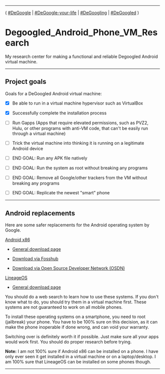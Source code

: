
***

( [#DeGoogle](https://github.com/topics/Degoogle/) | [#DeGoogle-your-life](https://github.com/topics/Degoogle-your-life/) | [#DeGoogling](https://github.com/topics/Degoogling/) | [#DeGoogled](https://github.com/topics/Degoogled/) ) 

# Degoogled_Android_Phone_VM_Research
My research center for making a functional and reliable Degoogled Android virtual machine.

***

## Project goals

Goals for a DeGoogled Android virtual machine:

- [x] Be able to run in a virtual machine hypervisor such as VirtualBox

- [x] Successfully complete the installation process

- [ ] Run Gapps (Apps that require elevated permissions, such as PVZ2, Hulu, or other programs with anti-VM code, that can't be easily run through a virtual machine)

- [ ] Trick the virtual machine into thinking it is running on a legitimate Android device

- [ ] END GOAL: Run any APK file natively

- [ ] END GOAL: Run the system as root without breaking any programs

- [ ] END GOAL: Remove all Google/other trackers from the VM without breaking any programs

- [ ] END GOAL: Replicate the newest "smart" phone

***

## Android replacements

Here are some safer replacements for the Android operating system by Google.

[Android x86](https://www.android-x86.org/)

* [General download page](https://www.android-x86.org/download.html)

- [Download via Fosshub](https://www.fosshub.com/Android-x86.html)

- [Download via Open Source Developer Network (OSDN)](https://osdn.net/projects/android-x86/releases)

[LineageOS](https://lineageos.org/)

* [General download page](https://download.lineageos.org/)

You should do a web search to learn how to use these systems. If you don't know what to do, you should try them in a virtual machine first. These systems are not guaranteed to work on all mobile phones.

To install these operating systems on a smartphone, you need to root (jailbreak) your phone. You have to be 100% sure on this decision, as it can make the phone inoperable if done wrong, and can void your warranty.

Switching over is definitely worth it if possible. Just make sure all your apps would work first. You should do proper research before trying.

**Note:** I am not 100% sure if Android x86 can be installed on a phone. I have only ever seen it get installed in a virtual machine or on a laptop/desktop. I am 100% sure that LineageOS can be installed on some phones though.

***
